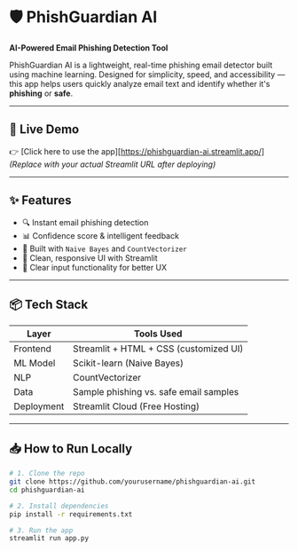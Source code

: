 # 🛡️ PhishGuardian AI

**AI-Powered Email Phishing Detection Tool**

PhishGuardian AI is a lightweight, real-time phishing email detector built using machine learning. Designed for simplicity, speed, and accessibility — this app helps users quickly analyze email text and identify whether it's **phishing** or **safe**.

---

## 🚀 Live Demo

👉 [Click here to use the app][https://phishguardian-ai.streamlit.app/]  
_(Replace with your actual Streamlit URL after deploying)_

---

## ✨ Features

- 🔍 Instant email phishing detection
- 📊 Confidence score & intelligent feedback
- 🧠 Built with `Naive Bayes` and `CountVectorizer`
- 🎨 Clean, responsive UI with Streamlit
- 🧹 Clear input functionality for better UX

---

## 📦 Tech Stack

| Layer       | Tools Used                             |
|-------------|-----------------------------------------|
| Frontend    | Streamlit + HTML + CSS (customized UI) |
| ML Model    | Scikit-learn (Naive Bayes)              |
| NLP         | CountVectorizer                        |
| Data        | Sample phishing vs. safe email samples |
| Deployment  | Streamlit Cloud (Free Hosting)         |

---

## 📥 How to Run Locally

```bash
# 1. Clone the repo
git clone https://github.com/yourusername/phishguardian-ai.git
cd phishguardian-ai

# 2. Install dependencies
pip install -r requirements.txt

# 3. Run the app
streamlit run app.py
